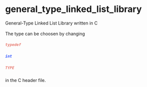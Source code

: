 # general_type_linked_list_library
General-Type Linked List Library written in C 
<br>
<br>
The type can be choosen by changing 
<code><h5 style="color: rgb(231, 126, 116)">typedef</h5><h5 style="color: rgb(51, 87, 255)">int</h5><h5 style="color: rgb(231, 126, 116)">TYPE</h5></code> in the C header file. 
<br>

